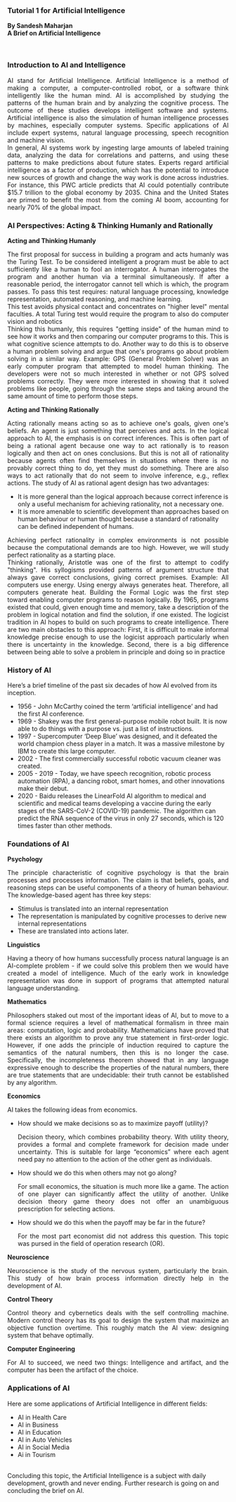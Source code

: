 ### Tutorial 1 for Artificial Intelligence <br>
**By Sandesh Maharjan** <br>
**A Brief on Artificial Intelligence** <br>

<br>

### Introduction to AI and Intelligence
<p align="justify"> AI stand for Artificial Intelligence. Artificial Intelligence is a method of making a computer, a computer-controlled robot, or a software think intelligently like the human mind. AI is accomplished by studying the patterns of the human brain and by analyzing the cognitive process. The outcome of these studies develops intelligent software and systems. Artificial intelligence is also the simulation of human intelligence processes by machines, especially computer systems. Specific applications of AI include expert systems, natural language processing, speech recognition and machine vision. <br> In general, AI systems work by ingesting large amounts of labeled training data, analyzing the data for correlations and patterns, and using these patterns to make predictions about future states. Experts regard artificial intelligence as a factor of production, which has the potential to introduce new sources of growth and change the way work is done across industries. For instance, this PWC article predicts that AI could potentially contribute $15.7 trillion to the global economy by 2035. China and the United States are primed to benefit the most from the coming AI boom, accounting for nearly 70% of the global impact. <br>

### AI Perspectives: Acting & Thinking Humanly and Rationally
**Acting and Thinking Humanly**
<p align="justify"> The first proposal for success in building a program and acts humanly was the Turing Test. To be considered intelligent a program must be able to act sufficiently like a human to fool an interrogator. A human interrogates the program and another human via a terminal simultaneously. If after a reasonable period, the interrogator cannot tell which is which, the program passes. To pass this test requires: natural language processing, knowledge representation, automated reasoning, and machine learning. <br> This test avoids physical contact and concentrates on "higher level" mental faculties. A total Turing test would require the program to also do computer vision and robotics <br> Thinking this humanly, this requires "getting inside" of the human mind to see how it works and then comparing our computer programs to this. This is what cognitive science attempts to do. Another way to do this is to observe a human problem solving and argue that one's programs go about problem solving in a similar way. Example: GPS (General Problem Solver) was an early computer program that attempted to model human thinking. The developers were not so much interested in whether or not GPS solved problems correctly. They were more interested in showing that it solved problems like people, going through the same steps and taking around the same amount of time to perform those steps.

**Acting and Thinking Rationally**
<p align="justify"> Acting rationally means acting so as to achieve one's goals, given one's beliefs. An agent is just something that perceives and acts.
In the logical approach to AI, the emphasis is on correct inferences. This is often part of being a rational agent because one way to act rationally is to reason logically and then act on ones conclusions. But this is not all of rationality because agents often find themselves in situations where there is no provably correct thing to do, yet they must do something. There are also ways to act rationally that do not seem to involve inference, e.g., reflex actions. The study of AI as rational agent design has two advantages: 

* It is more general than the logical approach because correct inference is only a useful mechanism for achieving rationality, not a necessary one.
* It is more amenable to scientific development than approaches based on human behaviour or human thought because a standard of rationality can be defined independent of humans. 

<p align="justify">  Achieving perfect rationality in complex environments is not possible because the computational demands are too high. However, we will study perfect rationality as a starting place. <br> Thinking rationally, Aristotle was one of the first to attempt to codify "thinking". His syllogisms provided patterns of argument structure that always gave correct conclusions, giving correct premises. Example: All computers use energy. Using energy always generates heat. Therefore, all computers generate heat. Building the Formal Logic was the first step toward enabling computer programs to reason logically. By 1965, programs existed that could, given enough time and memory, take a description of the problem in logical notation and find the solution, if one existed. The logicist tradition in AI hopes to build on such programs to create intelligence. There are two main obstacles to this approach: First, it is difficult to make informal knowledge precise enough to use the logicist approach particularly when there is uncertainty in the knowledge. Second, there is a big difference between being able to solve a problem in principle and doing so in practice <br>

### History of AI
Here’s a brief timeline of the past six decades of how AI evolved from its inception.
* 1956 - John McCarthy coined the term ‘artificial intelligence’ and had the first AI conference.
* 1969 - Shakey was the first general-purpose mobile robot built. It is now able to do things with a purpose vs. just a list of instructions.
* 1997 - Supercomputer ‘Deep Blue’ was designed, and it defeated the world champion chess player in a match. It was a massive milestone by IBM to create this large computer.
* 2002 - The first commercially successful robotic vacuum cleaner was created. 
* 2005 - 2019 - Today, we have speech recognition, robotic process automation (RPA), a dancing robot, smart homes, and other innovations make their debut.
* 2020 - Baidu releases the LinearFold AI algorithm to medical and scientific and medical teams developing a vaccine during the early stages of the SARS-CoV-2 (COVID-19) pandemic. The algorithm can predict the RNA sequence of the virus in only 27 seconds, which is 120 times faster than other methods. 

### Foundations of AI
**Psychology** <p align="justify"> The principle characteristic of cognitive psychology is that the brain processes and processes information. The claim is that beliefs, goals, and reasoning steps can be useful components of a theory of human behaviour. The knowledge-based agent has three key steps: 
* Stimulus is translated into an internal representation
* The representation is manipulated by cognitive processes to derive new internal representations
* These are translated into actions later.

**Linguistics** <p align="justify"> Having a theory of how humans successfully process natural language is an AI-complete problem - if we could solve this problem then we would have created a model of intelligence. Much of the early work in knowledge representation was done in support of programs that attempted natural language understanding.

**Mathematics** <p align="justify">  Philosophers staked out most of the important ideas of AI, but to move to a formal science requires a level of mathematical formalism in three main areas: computation, logic and probability. Mathematicians have proved that there exists an algorithm to prove any true statement in first-order logic. However, if one adds the principle of induction required to capture the semantics of the natural numbers, then this is no longer the case. Specifically, the incompleteness theorem showed that in any language expressive enough to describe the properties of the natural numbers, there are true statements that are undecidable: their truth cannot be established by any algorithm.

**Economics** <p align="justify">  AI takes the following ideas from economics.
* How should we make decisions so as to maximize payoff (utility)? <p align="justify"> Decision theory, which combines probability theory. With utility theory, provides a formal and complete framework for decision made under uncertainty. This is suitable for large “economics” where each agent need pay no attention to the action of the other gent as individuals.
* How should we do this when others may not go along? <p align="justify"> For small economics, the situation is much more like a game. The action of one player can significantly affect the utility of another. Unlike decision theory game theory does not offer an unambiguous prescription for selecting actions.
* How should we do this when the payoff may be far in the future? <p align="justify"> For the most part economist did not address this question. This topic was pursed in the field of operation research (OR).

**Neuroscience** <p align="justify"> Neuroscience is the study of the nervous system, particularly the brain. This study of how brain process information directly help in the development of AI.

**Control Theory** <p align="justify"> Control theory and cybernetics deals with the self controlling machine. Modern control theory has its goal to design the system that maximize an objective function overtime. This roughly match the AI view: designing system that behave optimally.

**Computer Engineering** <p align="justify"> For AI to succeed, we need two things: Intelligence and artifact, and the computer has been the artifact of the choice.

### Applications of AI
Here are some applications of Artificial Intelligence in different fields:
* AI in Health Care
* AI in Business
* AI in Education
* AI in Auto Vehicles
* AI in Social Media
* Ai in Tourism

<br>Concluding this topic, the Artificial Intelligence is a subject with daily development, growth and never ending. Further research is going on and concluding the brief on AI.
